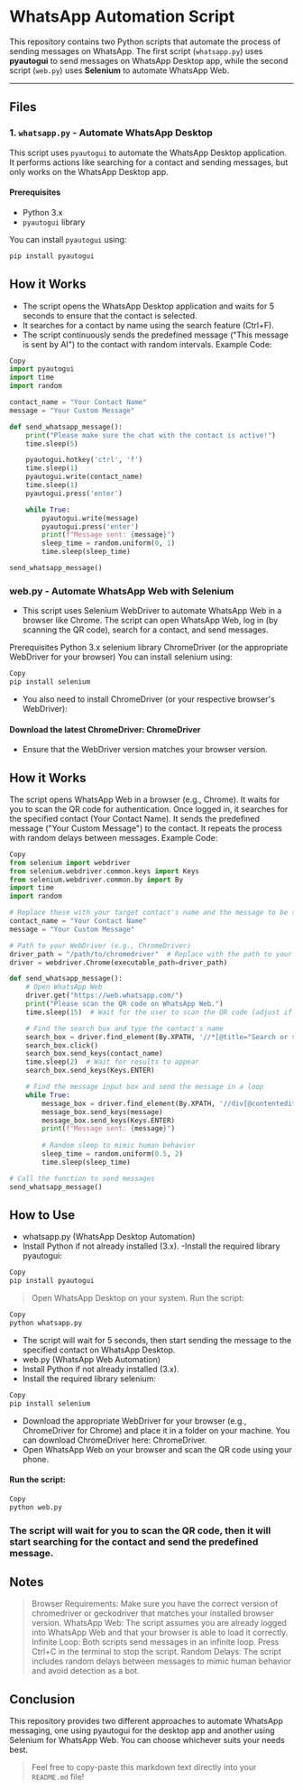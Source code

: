 # WhatsApp Automation Script

This repository contains two Python scripts that automate the process of sending messages on WhatsApp. The first script (`whatsapp.py`) uses **pyautogui** to send messages on WhatsApp Desktop app, while the second script (`web.py`) uses **Selenium** to automate WhatsApp Web.

---

## Files

### 1. `whatsapp.py` - Automate WhatsApp Desktop

This script uses `pyautogui` to automate the WhatsApp Desktop application. It performs actions like searching for a contact and sending messages, but only works on the WhatsApp Desktop app.

#### Prerequisites

- Python 3.x
- `pyautogui` library

You can install `pyautogui` using:
```bash
pip install pyautogui
```
## How it Works
- The script opens the WhatsApp Desktop application and waits for 5 seconds to ensure that the contact is selected.
- It searches for a contact by name using the search feature (Ctrl+F).
- The script continuously sends the predefined message ("This message is sent by AI") to the contact with random intervals.
Example Code:
```python
Copy
import pyautogui
import time
import random

contact_name = "Your Contact Name"
message = "Your Custom Message"

def send_whatsapp_message():
    print("Please make sure the chat with the contact is active!")
    time.sleep(5)

    pyautogui.hotkey('ctrl', 'f')
    time.sleep(1)
    pyautogui.write(contact_name)
    time.sleep(1)
    pyautogui.press('enter')

    while True:
        pyautogui.write(message)
        pyautogui.press('enter')
        print(f"Message sent: {message}")
        sleep_time = random.uniform(0, 1)
        time.sleep(sleep_time)

send_whatsapp_message()
```
### web.py - Automate WhatsApp Web with Selenium
- This script uses Selenium WebDriver to automate WhatsApp Web in a browser like Chrome. The script can open WhatsApp Web, log in (by scanning the QR code), search for a contact, and send messages.

Prerequisites
Python 3.x
selenium library
ChromeDriver (or the appropriate WebDriver for your browser)
You can install selenium using:

``` bash
Copy
pip install selenium
```
- You also need to install ChromeDriver (or your respective browser's WebDriver):

#### Download the latest ChromeDriver: ChromeDriver
- Ensure that the WebDriver version matches your browser version.
## How it Works
The script opens WhatsApp Web in a browser (e.g., Chrome).
It waits for you to scan the QR code for authentication.
Once logged in, it searches for the specified contact (Your Contact Name).
It sends the predefined message ("Your Custom Message") to the contact.
It repeats the process with random delays between messages.
Example Code:
``` python
Copy
from selenium import webdriver
from selenium.webdriver.common.keys import Keys
from selenium.webdriver.common.by import By
import time
import random

# Replace these with your target contact's name and the message to be sent
contact_name = "Your Contact Name"
message = "Your Custom Message"

# Path to your WebDriver (e.g., ChromeDriver)
driver_path = "/path/to/chromedriver"  # Replace with the path to your driver
driver = webdriver.Chrome(executable_path=driver_path)

def send_whatsapp_message():
    # Open WhatsApp Web
    driver.get("https://web.whatsapp.com/")
    print("Please scan the QR code on WhatsApp Web.")
    time.sleep(15)  # Wait for the user to scan the QR code (adjust if necessary)

    # Find the search box and type the contact's name
    search_box = driver.find_element(By.XPATH, '//*[@title="Search or start new chat"]')
    search_box.click()
    search_box.send_keys(contact_name)
    time.sleep(2)  # Wait for results to appear
    search_box.send_keys(Keys.ENTER)

    # Find the message input box and send the message in a loop
    while True:
        message_box = driver.find_element(By.XPATH, '//div[@contenteditable="true"][@data-tab="1"]')
        message_box.send_keys(message)
        message_box.send_keys(Keys.ENTER)
        print(f"Message sent: {message}")
        
        # Random sleep to mimic human behavior
        sleep_time = random.uniform(0.5, 2)
        time.sleep(sleep_time)

# Call the function to send messages
send_whatsapp_message()
```
## How to Use
- whatsapp.py (WhatsApp Desktop Automation)
- Install Python if not already installed (3.x).
-Install the required library pyautogui:
``` bash
Copy
pip install pyautogui
```
> Open WhatsApp Desktop on your system.
> Run the script:
``` bash
Copy
python whatsapp.py
```
- The script will wait for 5 seconds, then start sending the message to the specified contact on WhatsApp Desktop.
- web.py (WhatsApp Web Automation)
- Install Python if not already installed (3.x).
- Install the required library selenium:
```bash
Copy
pip install selenium
```
- Download the appropriate WebDriver for your browser (e.g., ChromeDriver for Chrome) and place it in a folder on your machine. You can download ChromeDriver here: ChromeDriver.
- Open WhatsApp Web on your browser and scan the QR code using your phone.
#### Run the script:
```bash
Copy
python web.py
``` 
### The script will wait for you to scan the QR code, then it will start searching for the contact and send the predefined message.
## Notes
> Browser Requirements: Make sure you have the correct version of chromedriver or geckodriver that matches your installed browser version.
>  WhatsApp Web: The script assumes you are already logged into WhatsApp Web and that your browser is able to load it correctly.
> Infinite Loop: Both scripts send messages in an infinite loop. Press Ctrl+C in the terminal to stop the script.
> Random Delays: The script includes random delays between messages to mimic human behavior and avoid detection as a bot.
## Conclusion
This repository provides two different approaches to automate WhatsApp messaging, one using pyautogui for the desktop app and another using Selenium for WhatsApp Web. You can choose whichever suits your needs best.

> Feel free to copy-paste this markdown text directly into your `README.md` file!

